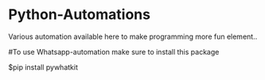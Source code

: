 # Python-Automations
Various automation available here to make programming more fun element..

#To use Whatsapp-automation make sure to install this package 



$pip install pywhatkit
